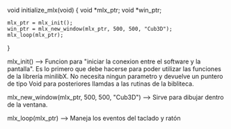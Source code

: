 void	initialize_mlx(void)
{
	void	*mlx_ptr;
	void	*win_ptr;

	mlx_ptr = mlx_init();
	win_ptr = mlx_new_window(mlx_ptr, 500, 500, "Cub3D");
	mlx_loop(mlx_ptr);
}

mlx_init() --> Funcion para "iniciar la conexion entre el software y la pantalla". Es lo primero que debe hacerse para poder utilizar las funciones de la librería minilibX. No necesita ningun parametro y devuelve un puntero de tipo Void para posteriores llamdas a las rutinas de la bibliteca.

mlx_new_window(mlx_ptr, 500, 500, "Cub3D") --> Sirve para dibujar dentro de la ventana.

mlx_loop(mlx_ptr) --> Maneja los eventos del taclado y ratón
